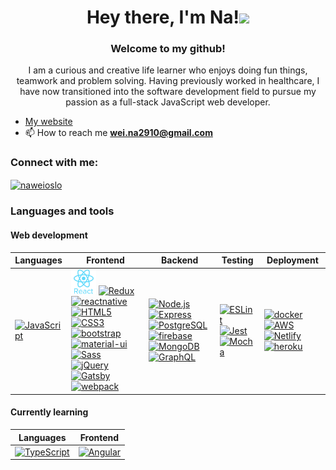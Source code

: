 <h1 align="center">Hey there, I'm Na!<img src="https://media.giphy.com/media/hvRJCLFzcasrR4ia7z/giphy.gif" width="25px"></h1>
<h3 align="center">Welcome to my github!</h3>
<p align="center"> I am a curious and creative life learner who enjoys doing fun things, teamwork and problem solving.
Having previously worked in healthcare, I have now transitioned into the software development field to pursue my passion as a full-stack JavaScript web developer.
 </p>

- [My website]( https://na-wei-portfolio.netlify.app)
- 📫 How to reach me **wei.na2910@gmail.com**

<h3 align="left">Connect with me:</h3>
<p align="left">
<a href="https://linkedin.com/in/naweioslo" target="blank"><img align="center" src="https://cdn.jsdelivr.net/npm/simple-icons@3.0.1/icons/linkedin.svg" alt="naweioslo" height="30" width="40" /></a>
</p>

### Languages and tools

#### Web development

Languages | Frontend | Backend | Testing | Deployment
------------ | ------------- | ------------- | ------------- | -------------
<a href="https://www.javascript.com/" title="JavaScript"><img src="https://github.com/tomchen/stack-icons/blob/master/logos/javascript.svg" alt="JavaScript" width="40px" height="40px"></a> |  <a href="https://reactjs.org/" title="React"><img src="https://raw.githubusercontent.com/devicons/devicon/master/icons/react/react-original-wordmark.svg" alt="react" width="40" height="40"/></a> <a href="https://redux.js.org/" title="Redux"><img src="https://github.com/tomchen/stack-icons/blob/master/logos/redux.svg" alt="Redux" width="40px" height="40px"></a> <a href="https://reactnative.dev/" title="React-native" target="_blank"> <img src="https://reactnative.dev/img/header_logo.svg" alt="reactnative" width="40" height="40"/> </a> <a href="https://www.w3.org/TR/html5/" title="HTML5"><img src="https://github.com/tomchen/stack-icons/blob/master/logos/html-5.svg" alt="HTML5" width="40px" height="40px"></a> <a href="https://www.w3.org/TR/CSS/" title="CSS3"><img src="https://github.com/tomchen/stack-icons/blob/master/logos/css-3.svg" alt="CSS3" width="40px" height="40px"></a> <a href="https://getbootstrap.com" title="Bootstrap"> <img src="https://github.com/tomchen/stack-icons/blob/master/logos/bootstrap.svg" alt="bootstrap" width="40" height="40"/> </a> <a href="https://material-ui.com/" title="Material-ui"> <img src="https://github.com/tomchen/stack-icons/blob/master/logos/material-ui.svg" alt="material-ui" width="40" height="40"/> </a> <a href="https://sass-lang.com/" title="Sass"><img src="https://github.com/tomchen/stack-icons/blob/master/logos/sass.svg" alt="Sass" width="40px" height="40px"></a> <a href="https://jquery.com/" title="jQuery"><img src="https://github.com/tomchen/stack-icons/blob/master/logos/jquery-icon.svg" alt="jQuery" width="40px" height="40px"></a> <a href="https://www.gatsbyjs.org/" title="Gatsby"><img src="https://github.com/tomchen/stack-icons/blob/master/logos/gatsby.svg" alt="Gatsby" width="40px" height="40px"></a> <a href="https://webpack.js.org/" title="webpack"><img src="https://github.com/tomchen/stack-icons/blob/master/logos/webpack.svg" alt="webpack" width="40px" height="40px"></a> | <a href="https://nodejs.org/" title="Node.js"><img src="https://github.com/tomchen/stack-icons/blob/master/logos/nodejs-icon.svg" alt="Node.js" width="40px" height="40px"></a> <a href="https://expressjs.com/" title="Express"><img src="https://github.com/tomchen/stack-icons/blob/master/logos/express.svg" alt="Express" width="40px" height="40px"></a> <a href="https://www.postgresql.org/" title="PostgreSQL"><img src="https://github.com/tomchen/stack-icons/blob/master/logos/postgresql.svg" alt="PostgreSQL" width="40px" height="40px"></a>  <a href="https://firebase.google.com/" title="Firebase" target="_blank"> <img src="https://www.vectorlogo.zone/logos/firebase/firebase-icon.svg" alt="firebase" width="40" height="40"/> </a> <a href="https://www.mongodb.org/" title="MongoDB"><img src="https://github.com/tomchen/stack-icons/blob/master/logos/mongodb-icon.svg" alt="MongoDB" width="40px" height="40px"></a> <a href="https://graphql.org/" title="GraphQL"><img src="https://github.com/tomchen/stack-icons/blob/master/logos/graphql.svg" alt="GraphQL" width="40px" height="40px"></a> | <a href="https://eslint.org/" title="ESLint"><img src="https://github.com/tomchen/stack-icons/blob/master/logos/eslint.svg" alt="ESLint" width="40px" height="40px"></a> <a href="https://jestjs.io/" title="Jest"><img src="https://github.com/tomchen/stack-icons/blob/master/logos/jest.svg" alt="Jest" width="40px" height="40px"></a> <a href="https://mochajs.org/" title="Mocha"><img src="https://github.com/tomchen/stack-icons/blob/master/logos/mocha.svg" alt="Mocha" width="40px" height="40px"></a> | <a href="https://www.docker.com/" title="docker"><img src="https://github.com/tomchen/stack-icons/blob/master/logos/docker-icon.svg" alt="docker" width="40px" height="40px"></a> <a href="https://aws.amazon.com/" title="AWS"><img src="https://github.com/tomchen/stack-icons/blob/master/logos/aws.svg" alt="AWS" width="40px" height="40px"></a> <a href="https://www.netlify.com/" title="Netlify"><img src="https://github.com/tomchen/stack-icons/blob/master/logos/netlify.svg" alt="Netlify" width="40px" height="40px"></a> <a href="https://www.heroku.com/" title="heroku"><img src="https://github.com/tomchen/stack-icons/blob/master/logos/heroku-icon.svg" alt="heroku" width="40px" height="40px"></a>

#### Currently learning

Languages | Frontend 
------------ | -------------
<a href="https://www.typescriptlang.org/" title="Typescript"><img src="https://www.vectorlogo.zone/logos/typescriptlang/typescriptlang-icon.svg" alt="TypeScript" width="40px" height="40px"></a> | <a href="https://angular.io/" title="Angular"><img src="https://github.com/tomchen/stack-icons/blob/master/logos/angular-icon.svg" alt="Angular" width="40px" height="40px"></a> 


